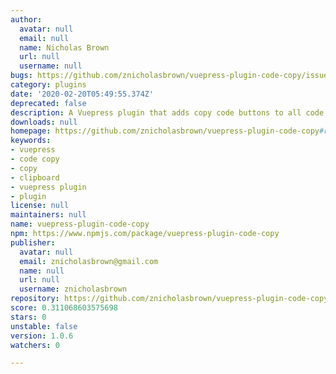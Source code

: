 ```yaml
---
author:
  avatar: null
  email: null
  name: Nicholas Brown
  url: null
  username: null
bugs: https://github.com/znicholasbrown/vuepress-plugin-code-copy/issues
category: plugins
date: '2020-02-20T05:49:55.374Z'
deprecated: false
description: A Vuepress plugin that adds copy code buttons to all code blocks.
downloads: null
homepage: https://github.com/znicholasbrown/vuepress-plugin-code-copy#readme
keywords:
- vuepress
- code copy
- copy
- clipboard
- vuepress plugin
- plugin
license: null
maintainers: null
name: vuepress-plugin-code-copy
npm: https://www.npmjs.com/package/vuepress-plugin-code-copy
publisher:
  avatar: null
  email: znicholasbrown@gmail.com
  name: null
  url: null
  username: znicholasbrown
repository: https://github.com/znicholasbrown/vuepress-plugin-code-copy
score: 0.311068603575698
stars: 0
unstable: false
version: 1.0.6
watchers: 0

---
```


